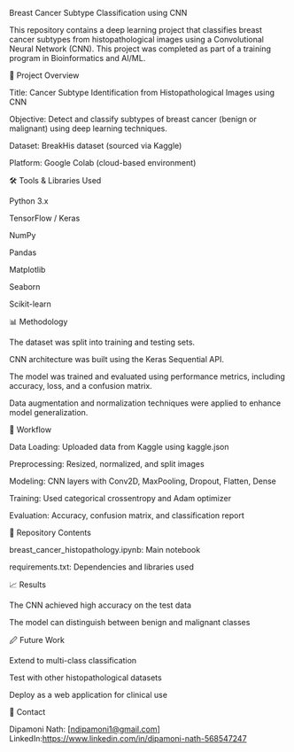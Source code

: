 Breast Cancer Subtype Classification using CNN

This repository contains a deep learning project that classifies breast cancer subtypes from histopathological images using a Convolutional Neural Network (CNN). This project was completed as part of a training program in Bioinformatics and AI/ML.

🔬 Project Overview

Title: Cancer Subtype Identification from Histopathological Images using CNN

Objective: Detect and classify subtypes of breast cancer (benign or malignant) using deep learning techniques.

Dataset: BreakHis dataset (sourced via Kaggle)

Platform: Google Colab (cloud-based environment)

🛠️ Tools & Libraries Used

Python 3.x

TensorFlow / Keras

NumPy

Pandas

Matplotlib

Seaborn

Scikit-learn

📊 Methodology

The dataset was split into training and testing sets.

CNN architecture was built using the Keras Sequential API.

The model was trained and evaluated using performance metrics, including accuracy, loss, and a confusion matrix.

Data augmentation and normalization techniques were applied to enhance model generalization.

🔄 Workflow

Data Loading: Uploaded data from Kaggle using kaggle.json

Preprocessing: Resized, normalized, and split images

Modeling: CNN layers with Conv2D, MaxPooling, Dropout, Flatten, Dense

Training: Used categorical crossentropy and Adam optimizer

Evaluation: Accuracy, confusion matrix, and classification report

📁 Repository Contents

breast_cancer_histopathology.ipynb: Main notebook

requirements.txt: Dependencies and libraries used

📈 Results

The CNN achieved high accuracy on the test data

The model can distinguish between benign and malignant classes

🖉 Future Work

Extend to multi-class classification

Test with other histopathological datasets

Deploy as a web application for clinical use

📣 Contact

Dipamoni Nath: [ndipamoni1@gmail.com] LinkedIn:https://www.linkedin.com/in/dipamoni-nath-568547247
